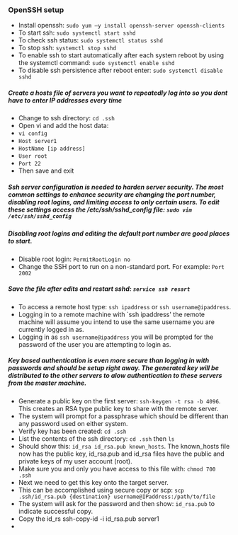 ### OpenSSH setup
- Install openssh: `sudo yum –y install openssh-server openssh-clients`
- To start ssh: `sudo systemctl start sshd`
- To check ssh status: `sudo systemctl status sshd`
- To stop ssh: `systemctl stop sshd`
- To enable ssh to start automatically after each system reboot by using the systemctl command: `sudo systemctl enable sshd`
- To disable ssh persistence after reboot enter: `sudo systemctl disable sshd`
##### Create a hosts file of servers you want to repeatedly log into so you dont have to enter IP addresses every time
- Change to ssh directory: `cd .ssh`
- Open vi and add the host data:
- `vi config`
- `Host server1`
- `HostName [ip address]`
- `User root`
- `Port 22`
- Then save and exit


##### Ssh server configuration is needed to harden server security. The most common settings to enhance security are changing the port number, disabling root logins, and limiting access to only certain users. To edit these settings access the /etc/ssh/sshd_config file: `sudo vim /etc/ssh/sshd_config`
##### Disabling root logins and editing the default port number are good places to start.
- Disable root login: `PermitRootLogin no`
- Change the SSH port to run on a non-standard port. For example: `Port 2002`
##### Save the file after edits and restart sshd: `service ssh resart`

- To access a remote host type: `ssh ipaddress` or `ssh username@ipaddress`.
- Logging in to a remote machine with `ssh ipaddress' the remote machine will assume you intend to use the same username you are currently logged in as.
- Logging in as `ssh username@ipaddress` you will be prompted for the password of the user you are attempting to login as.

##### Key based authentication is even more secure than logging in with passwords and should be setup right away. The generated key will be distributed to the other servers to alow authentication to these servers from the master machine.
- Generate a public key on the first server: `ssh-keygen -t rsa -b 4096`. This creates an RSA type public key to share with the remote server.
- The system  will prompt for a passphrase which should be different than any password used on either system.
- Verify key has been created: `cd .ssh`
- List the contents of the ssh directory: `cd .ssh` then `ls`
- Should show this: `id_rsa id_rsa.pub known_hosts`. The known_hosts file now has the public key, id_rsa.pub and id_rsa files have the public and private keys of my user account (root).
- Make sure you and only you have access to this file with: `chmod 700 .ssh`
- Next we need to get this key onto the target server.
- This can be accomplished using secure copy or scp: `scp .ssh/id_rsa.pub {destination} username@IPaddress:/path/to/file`
- The system will ask for the password and then show: `id_rsa.pub` to indicate successful copy.
- Copy the id_rs ssh-copy-id -i id_rsa.pub server1
- 
